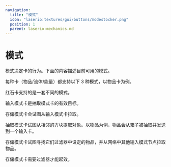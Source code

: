 ```yaml
---
navigation:
  title: "模式"
  icon: "laserio:textures/gui/buttons/modestocker.png"
  position: 1
  parent: laserio:mechanics.md
---
```


# 模式

模式决定卡的行为。下面的内容描述目前可用的模式。

每种卡（物品/流体/能量）都支持以下 3 种模式，以物品卡为例。

红石卡支持的是一套不同的模式。

<ItemImage id="laserio:card_item{channel:0b" />
<ItemImage id="exact:0b" />
<ItemImage id="inv:{Items:[]" />
<ItemImage id="" />
<ItemImage id="itemextractamt:1b" />
<ItemImage id="itemextractspeed:20" />
<ItemImage id="mode:0b" />
<ItemImage id="priority:0s" />
<ItemImage id="regulate:0b" />
<ItemImage id="roundRobin:0" />
<ItemImage id="" />

输入模式卡是抽取模式卡的有效目标。

存储模式卡会试图从输入模式卡拉取。

<ItemImage id="laserio:card_item{channel:0b" />
<ItemImage id="exact:0b" />
<ItemImage id="inv:{Items:[]" />
<ItemImage id="" />
<ItemImage id="itemextractamt:1b" />
<ItemImage id="itemextractspeed:20" />
<ItemImage id="mode:1b" />
<ItemImage id="priority:0s" />
<ItemImage id="regulate:0b" />
<ItemImage id="roundRobin:0" />
<ItemImage id="" />

抽取模式卡试图从相邻的方块提取对象。以物品为例，物品会从箱子被抽取并发送到一个输入卡。

<ItemImage id="laserio:card_item{channel:0b" />
<ItemImage id="exact:0b" />
<ItemImage id="inv:{Items:[]" />
<ItemImage id="" />
<ItemImage id="itemextractamt:1b" />
<ItemImage id="itemextractspeed:20" />
<ItemImage id="mode:2b" />
<ItemImage id="priority:0s" />
<ItemImage id="regulate:0b" />
<ItemImage id="roundRobin:0" />
<ItemImage id="" />

存储模式卡试图寻找它们过滤器中设定的物品，并从网络中其他输入模式节点拉取物品。

存储模式卡需要过滤器才能起效。

